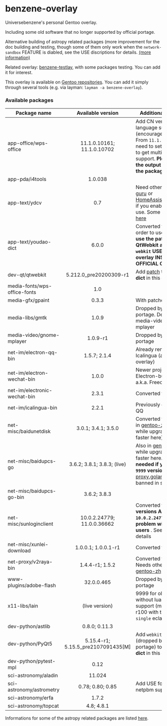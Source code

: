 # benzene-overlay
Universebenzene's personal Gentoo overlay.

Including some old software that no longer supported by official portage.

Alternative building of astropy related packages (more improvement for the doc building and testing, though some of them only work when the `network-sandbox` FEATURE is diabled, see the USE discriptions for details. [(more information)](https://github.com/Universebenzene/benzene-overlay/tree/master/dev-python#informations-for-astropy-related-packages)

Related overlay: [benzene-testlay](https://github.com/Universebenzene/benzene-testlay), with some packages testing. You can add it for interest.

This overlay is available on [Gentoo repositories](https://overlays.gentoo.org). You can add it simply through several tools (e.g. via layman: `layman -a benzene-overlay`).

### Available packages

Package name | Available version | Additional information
------------ | :---------------: | ----------------------
app-office/wps-office        | 11.1.0.10161; 11.1.0.10702          | Add CN version and more language support (encouraged by [AUR](https://aur.archlinux.org/packages/?O=0&SeB=nd&K=wps-office&outdated=&SB=n&SO=a&PP=50&do_Search=Go)). From `11.1.0.10702` you need to set locale outside to get multi-language support. **Please focus on the output after merging the package**
app-pda/i4tools              | 1.0.038                             |
app-text/ydcv                | 0.7                                 | Need other overlays (like [guru](https://wiki.gentoo.org/wiki/Project:GURU) or [HomeAssistantRepository](https://git.edevau.net/onkelbeh/HomeAssistantRepository)) if you enable `pkg-info` use. Some other issues [here](https://forums.gentoo.org/viewtopic-p-8352006.html)
app-text/youdao-dict         | 6.0.0                               | Converted from [AUR](https://aur.archlinux.org/packages/youdao-dict). In order to use this you **must use the patched QtWebkit and PyQt5 with `webkit` USE flag in this overlay INSTEAD OF THE OFFICIAL ONE**
dev-qt/qtwebkit              | 5.212.0\_pre20200309-r1             | Add [patch](https://github.com/Universebenzene/benzene-overlay/blob/master/dev-qt/qtwebkit/files/qtwebkit-5.212.0_pre20200309-position.patch) to get **youdao-dict** in this overlay work
media-fonts/wps-office-fonts | 1.0                                 |
media-gfx/gpaint             | 0.3.3                               | With patches from Debian
media-libs/gmtk              | 1.0.9                               | Dropped by official portage. Dependency of media-video/gnome-mplayer
media-video/gnome-mplayer    | 1.0.9-r1                            | Dropped by official portage
net-im/electron-qq-bin       | 1.5.7; 2.1.4                        | Already renamed as Icalingua (also in this overlay)
net-im/electron-wechat-bin   | 1.0.0                               | Newer project of Electron-built WeChat, a.k.a. Freechat
net-im/electronic-wechat-bin | 2.3.1                               | Converted from [AUR](https://aur.archlinux.org/packages/electronic-wechat-bin)
net-im/icalingua-bin         | 2.2.1                               | Previously called Electron QQ
net-misc/baidunetdisk        | 3.0.1; 3.4.1; 3.5.0                 | Converted from [AUR](https://aur.archlinux.org/packages/baidunetdisk-bin) (Also in [gentoo-zh](https://github.com/microcai/gentoo-zh) overlay, while upgrade will be faster here)
net-misc/baidupcs-go         | 3.6.2; 3.8.1; 3.8.3; (live)         | Also in [gentoo-zh](https://github.com/microcai/gentoo-zh) overlay, while upgrade will be faster here. **Proxy may needed if you use the `9999` version**, as the [proxy.golang.org](https://proxy.golang.org) is banned in some regions
net-misc/baidupcs-go-bin     | 3.6.2; 3.8.3                        |
net-misc/sunloginclient      | 10.0.2.24779; 11.0.0.36662          | Converted from [AUR](https://aur.archlinux.org/packages/sunloginclient), but **versions ABOVE `10.0.2.24779` have some problem with OpenRC users** . See [here](https://github.com/Universebenzene/benzene-overlay/tree/master/net-misc/sunloginclient#note-for-sunloginclient) for details
net-misc/xunlei-download     | 1.0.0.1; 1.0.0.1-r1                 | Converted from [AUR](https://aur.archlinux.org/packages/xunlei-bin)
net-proxy/v2raya-bin         | 1.4.4-r1; 1.5.2                     | Converted from [AUR](https://aur.archlinux.org/packages/v2raya-bin). Needs other overlays like [gentoo-zh](https://github.com/microcai/gentoo-zh)
www-plugins/adobe-flash      | 32.0.0.465                          | Dropped by official portage
x11-libs/lain                | (live version)                      | 9999 for old ebuild without lua targets support (masked); 9999-r100 with the new `lua-single` eclass
dev-python/astlib            | 0.8.0; 0.11.3                       |
dev-python/PyQt5             | 5.15.4-r1; 5.15.5\_pre2107091435[M] | Add `webkit` USE flag (dropped by official portage) to get **youdao-dict** in this overlay work
dev-python/pytest-mpl        | 0.12                                |
sci-astronomy/aladin         | 11.024                              |
sci-astronomy/astrometry     | 0.78; 0.80; 0.85                    | Add USE for switching the netpbm support
sci-astronomy/erfa           | 1.7.2                               |
sci-astronomy/topcat         | 4.8; 4.8.1                          |

Informations for some of the astropy related packages are listed [here](https://github.com/Universebenzene/benzene-overlay/tree/master/dev-python#informations-for-astropy-related-packages).
